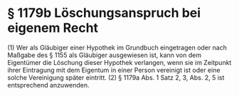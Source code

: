 # § 1179b Löschungsanspruch bei eigenem Recht
(1) Wer als Gläubiger einer Hypothek im Grundbuch eingetragen oder nach Maßgabe des § 1155 als Gläubiger ausgewiesen ist, kann von dem Eigentümer die Löschung dieser Hypothek verlangen, wenn sie im Zeitpunkt ihrer Eintragung mit dem Eigentum in einer Person vereinigt ist oder eine solche Vereinigung später eintritt.
(2) § 1179a Abs. 1 Satz 2, 3, Abs. 2, 5 ist entsprechend anzuwenden.